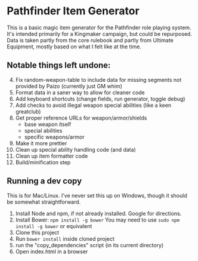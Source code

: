 # Pathfinder Item Generator

This is a basic magic item generator for the Pathfinder role playing system. It's intended primarily for a Kingmaker campaign, but could be repurposed. Data is taken partly from the core rulebook and partly from Ultimate Equipment, mostly based on what I felt like at the time. 

## Notable things left undone:

4. Fix random-weapon-table to include data for missing segments not provided by Paizo (currently just GM whim)
5. Format data in a saner way to allow for cleaner code 
6. Add keyboard shortcuts (change fields, run generator, toggle debug)
7. Add checks to avoid illegal weapon special abilities (like a keen greatclub)
8. Get proper reference URLs for weapon/armor/shields
    * base weapon itself
    * special abilities
    * specific weapons/armor
9. Make it more prettier 
10. Clean up special ability handling code (and data)
11. Clean up item formatter code
12. Build/minification step

## Running a dev copy
This is for Mac/Linux. I've never set this up on Windows, though it should be somewhat straightforward. 

1. Install Node and npm, if not already installed. Google for directions.
2. Install Bower: `npm install -g bower` You may need to use `sudo npm install -g bower` or equivalent
3. Clone this project
4. Run `bower install` inside cloned project
5. run the "copy_dependencies" script (in its current directory)
6. Open index.html in a browser




